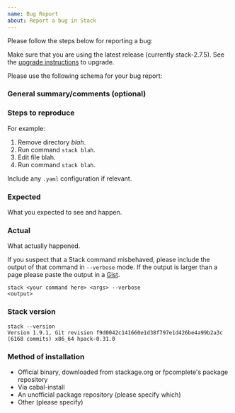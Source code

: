 ```yaml
---
name: Bug Report
about: Report a bug in Stack
---
```


Please follow the steps below for reporting a bug:

Make sure that you are using the latest release (currently stack-2.7.5). See the
[upgrade instructions](http://docs.haskellstack.org/en/stable/install_and_upgrade/#upgrade)
to upgrade.

Please use the following schema for your bug report:

### General summary/comments (optional)

### Steps to reproduce

For example:

1. Remove directory *blah*.
2. Run command `stack blah`.
3. Edit file blah.
4. Run command `stack blah`.

Include any `.yaml` configuration if relevant.

### Expected

What you expected to see and happen.

### Actual

What actually happened.

If you suspect that a Stack command misbehaved, please include the output of
that command in `--verbose` mode. If the output is larger than a page please
paste the output in a [Gist](https://gist.github.com/).

~~~text
stack <your command here> <args> --verbose
<output>
~~~

### Stack version

~~~text
stack --version
Version 1.9.1, Git revision f9d0042c141660e1d38f797e1d426be4a99b2a3c (6168 commits) x86_64 hpack-0.31.0
~~~

### Method of installation

* Official binary, downloaded from stackage.org or fpcomplete's package repository
* Via cabal-install
* An unofficial package repository (please specify which)
* Other (please specify)

